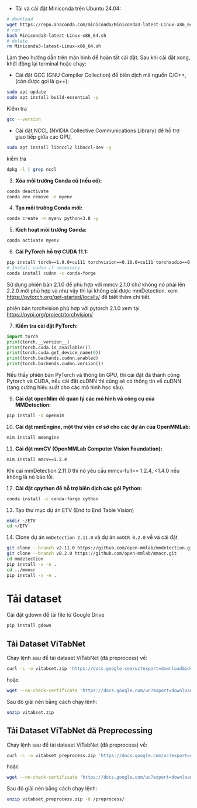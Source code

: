 - Tải và cài đặt Miniconda trên Ubuntu 24.04:
  
```bash
# download
wget https://repo.anaconda.com/miniconda/Miniconda3-latest-Linux-x86_64.sh
# run
bash Miniconda3-latest-Linux-x86_64.sh
# delete
rm Miniconda3-latest-Linux-x86_64.sh
```

Làm theo hướng dẫn trên màn hình để hoàn tất cài đặt. Sau khi cài đặt xong, khởi động lại terminal hoặc chạy:

- Cài đặt GCC (GNU Compiler Collection) để biên dịch mã nguồn C/C++, (còn được gọi là g++): 

```bash
sudo apt update
sudo apt install build-essential -y
```
Kiểm tra
```bash
gcc --version
```
- Cài đặt NCCL (NVIDIA Collective Communications Library) để hỗ trợ giao tiếp giữa các GPU, 

```bash
sudo apt install libnccl2 libnccl-dev -y
```
kiểm tra

```bash
dpkg -l | grep nccl
```

3. **Xóa môi trường Conda cũ (nếu có):**

```bash
conda deactivate
conda env remove -n myenv
```

4. **Tạo môi trường Conda mới:**

```bash
conda create -n myenv python=3.8 -y
```
5. **Kích hoạt môi trường Conda:**

```bash
conda activate myenv
```

6. **Cài PyTorch hỗ trợ CUDA 11.1:**

```bash
pip install torch==1.9.0+cu111 torchvision==0.10.0+cu111 torchaudio==0.9.0 -f https://download.pytorch.org/whl/torch_stable.html
# Install cudnn if necessary.
conda install cudnn -c conda-forge

```

Sử dụng phiên bản 2.1.0 để phù hợp với mmcv 2.1.0 chứ không nó phải lên 2.2.0 mới phù hợp và như vậy thì lại không cài được mmDetection.
xem https://pytorch.org/get-started/locally/ để biết thêm chi tiết.

phiên bản torchvision phù hợp với pytorch 2.1.0 xem tại https://pypi.org/project/torchvision/

7. **Kiểm tra cài đặt PyTorch:**

```python
import torch
print(torch.__version__)
print(torch.cuda.is_available())
print(torch.cuda.get_device_name(0))
print(torch.backends.cudnn.enabled)
print(torch.backends.cudnn.version())

```
Nếu thấy phiên bản PyTorch và thông tin GPU, thì cài đặt đã thành công Pytorch và CUDA, nếu cài đặt cuDNN thì cũng sẽ có thông tin về cuDNN (tang cường hiệu suất cho các mô hình học sâu).

9. **Cài đặt openMim để quản lý các mô hình và công cụ của MMDetection:**

```bash
pip install -U openmim
```

10. **Cài đặt mmEngine, một thư viện cơ sở cho các dự án của OpenMMLab:**

```bash
mim install mmengine
```

11. **Cài đặt mmCV (OpenMMLab Computer Vision Foundation):**

```bash
mim install mmcv==1.2.4
```
Khi cài mmDetection 2.11.0 thì nó yêu cầu mmcv-full>= 1.2.4, <1.4.0 nếu không là nó báo lỗi.

12. **Cài đặt cpython để hỗ trợ biên dịch các gói Python:**

```bash
conda install -c conda-forge cython
```

13. Tạo thư mục dự án ETV (End to End Table Vision)

```bash
mkdir ~/ETV
cd ~/ETV
```

14. Clone dự án `mmDetection 2.11.0` và dự án `mmOCR 0.2.0` về và cài đặt

```bash
git clone --branch v2.11.0 https://github.com/open-mmlab/mmdetection.git
git clone --branch v0.2.0 https://github.com/open-mmlab/mmocr.git
cd mmdetection
pip install -v -e .
cd ../mmocr
pip install -v -e .
```
# Tải dataset

Cài đặt gdown để tải file từ Google Drive
```bash
pip install gdown
```

## Tải Dataset ViTabNet

Chạy lệnh sau để tải dataset ViTabNet (đã preprocess) về:
```bash
curl -L -o vitabset.zip 'https://docs.google.com/uc?export=download&id=1dwbYq5nbUj_0rqiGeuCjGRGwHKiKs2VR'
```
hoặc
```bash
wget --no-check-certificate 'https://docs.google.com/uc?export=download&id=1dwbYq5nbUj_0rqiGeuCjGRGwHKiKs2VR' -O vitabset.zip
```

Sau đó giải nén bằng cách chạy lệnh:

```bash
unzip vitabset.zip
```

## Tải Dataset ViTabNet đã Preprecessing

Chạy lệnh sau để tải dataset ViTabNet (đã preprocess) về:
```bash
curl -L -o vitabset_preprocess.zip 'https://docs.google.com/uc?export=download&id=1o_fCCeYqv3_j2ccbP4oEpC4kVZr480PS'
```
hoặc
```bash
wget --no-check-certificate 'https://docs.google.com/uc?export=download&id=1o_fCCeYqv3_j2ccbP4oEpC4kVZr480PS' -O vitabset_preprocess.zip
```

Sau đó giải nén bằng cách chạy lệnh:

```bash
unzip vitabset_preprocess.zip -d /preprocess/
```

